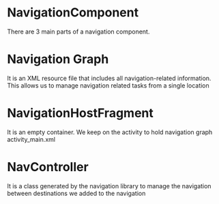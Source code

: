 # NavigationComponent
There are 3 main parts of a navigation component. 

# Navigation Graph 
It is an XML resource file that includes all navigation-related information. This allows us to manage navigation related tasks from a single location

# NavigationHostFragment
It is an empty container. We keep on the activity to hold navigation graph activity_main.xml

# NavController
It is a class generated by the navigation library to manage the navigation between destinations we added to the navigation

